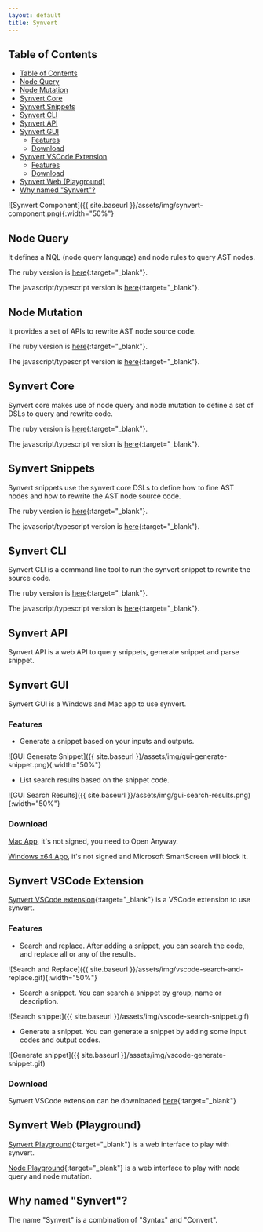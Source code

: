 ```yaml
---
layout: default
title: Synvert
---
```


## Table of Contents

- [Table of Contents](#table-of-contents)
- [Node Query](#node-query)
- [Node Mutation](#node-mutation)
- [Synvert Core](#synvert-core)
- [Synvert Snippets](#synvert-snippets)
- [Synvert CLI](#synvert-cli)
- [Synvert API](#synvert-api)
- [Synvert GUI](#synvert-gui)
  - [Features](#features)
  - [Download](#download)
- [Synvert VSCode Extension](#synvert-vscode-extension)
  - [Features](#features-1)
  - [Download](#download-1)
- [Synvert Web (Playground)](#synvert-web-playground)
- [Why named "Synvert"?](#why-named-synvert)

![Synvert Component]({{ site.baseurl }}/assets/img/synvert-component.png){:width="50%"}

## Node Query

It defines a NQL (node query language) and node rules to query AST nodes.

The ruby version is [here](https://github.com/synvert-hq/node-query-ruby){:target="_blank"}.

The javascript/typescript version is [here](https://github.com/synvert-hq/node-query-javascript){:target="_blank"}.

## Node Mutation

It provides a set of APIs to rewrite AST node source code.

The ruby version is [here](https://github.com/synvert-hq/node-mutation-ruby){:target="_blank"}.

The javascript/typescript version is [here](https://github.com/synvert-hq/node-mutation-javascript){:target="_blank"}.

## Synvert Core

Synvert core makes use of node query and node mutation to define a set of DSLs to query and rewrite code.

The ruby version is [here](https://github.com/synvert-hq/synvert-core-ruby){:target="_blank"}.

The javascript/typescript version is [here](https://github.com/synvert-hq/synvert-core-javascript){:target="_blank"}.

## Synvert Snippets

Synvert snippets use the synvert core DSLs to define how to fine AST nodes and how to rewrite the AST node source code.

The ruby version is [here](https://github.com/synvert-hq/synvert-snippets-ruby){:target="_blank"}.

The javascript/typescript version is [here](https://github.com/synvert-hq/synvert-snippets-javascript){:target="_blank"}.

## Synvert CLI

Synvert CLI is a command line tool to run the synvert snippet to rewrite the source code.

The ruby version is [here](https://github.com/synvert-hq/synvert-ruby){:target="_blank"}.

The javascript/typescript version is [here](https://github.com/synvert-hq/synvert-javascript){:target="_blank"}.

## Synvert API

Synvert API is a web API to query snippets, generate snippet and parse snippet.

## Synvert GUI

Synvert GUI is a Windows and Mac app to use synvert.

### Features

- Generate a snippet based on your inputs and outputs.

![GUI Generate Snippet]({{ site.baseurl }}/assets/img/gui-generate-snippet.png){:width="50%"}

- List search results based on the snippet code.

![GUI Search Results]({{ site.baseurl }}/assets/img/gui-search-results.png){:width="50%"}

### Download

<a id="mac-download" href="#">Mac App</a>, it's not signed, you need to Open Anyway.

<a id="win-download" href="#">Windows x64 App</a>, it's not signed and Microsoft SmartScreen will block it.

## Synvert VSCode Extension

[Synvert VSCode extension](https://marketplace.visualstudio.com/items?itemName=xinminlabs.synvert){:target="_blank"} is a VSCode extension to use synvert.

### Features

- Search and replace. After adding a snippet, you can search the code, and replace all or any of the results.

![Search and Replace]({{ site.baseurl }}/assets/img/vscode-search-and-replace.gif){:width="50%"}

- Search a snippet. You can search a snippet by group, name or description.

![Search snippet]({{ site.baseurl }}/assets/img/vscode-search-snippet.gif)

- Generate a snippet. You can generate a snippet by adding some input codes and output codes.

![Generate snippet]({{ site.baseurl }}/assets/img/vscode-generate-snippet.gif)

### Download

Synvert VSCode extension can be downloaded [here](https://marketplace.visualstudio.com/items?itemName=xinminlabs.synvert){:target="_blank"}

## Synvert Web (Playground)

[Synvert Playground](https://playground.synvert.net/){:target="_blank"} is a web interface to play with synvert.

[Node Playground](https://node-playground.synvert.net/){:target="_blank"} is a web interface to play with node query and node mutation.

## Why named "Synvert"?

The name "Synvert" is a combination of "Syntax" and "Convert".
